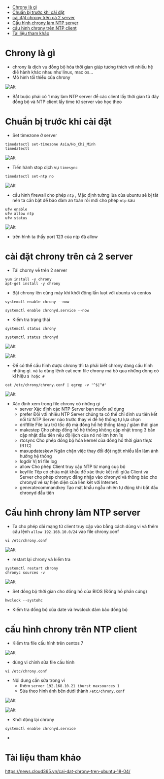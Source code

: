 - [Chrony là gì](#chrony-là-gì)
- [Chuẩn bị trước khi cài đặt](#chuẩn-bị-trước-khi-cài-đặt)
- [cài đặt chrony trên cả 2 server](#cài-đặt-chrony-trên-cả-2-server)
- [Cấu hình chrony làm NTP server](#cấu-hình-chrony-làm-ntp-server)
- [cấu hình chrony trên NTP client](#cấu-hình-chrony-trên-ntp-client)
- [Tài liệu tham khảo](#tài-liệu-tham-khảo)

# Chrony là gì
- chrony là dịch vụ đồng bộ hóa thời gian giúp tương thích với nhiều hệ điề hành khác nhau như linux, mac os...
- Mô hình tối thiểu của chrony 

![Alt](/thuctap/anh/Screenshot_191.png)
- Bắt buộc phải có 1 máy làm NTP server để các client lấy thời gian từ đây đồng bộ và NTP client lấy time từ server vào học theo

# Chuẩn bị trước khi cài đặt 
- Set timezone ở server

```
timedatectl set-timezone Asia/Ho_Chi_Minh
timedatectl 
```
![Alt](/thuctap/anh/Screenshot_192.png)

- Tiến hành stop dịch vụ `timesync`

```
timedatectl set-ntp no
```

![Alt](/thuctap/anh/Screenshot_193.png)

- cấu hình firewall cho phép `ntp` , Mặc định tường lửa của ubuntu sẽ bị tắt nên ta cần bật để bảo đảm an toàn rồi mới cho phép `ntp` sau

```
ufw enable
ufw allow ntp 
ufw status
```

![Alt](/thuctap/anh/Screenshot_194.png)

- trên hình ta thấy port 123 của ntp đã allow
# cài đặt chrony trên cả 2 server

- Tải chorny về trên 2 server

```
yum install -y chrony
apt-get install -y chrony
```

- Bật chrony lên cùng máy khi khởi động lần luọt với ubuntu và centos

```
systemctl enable chrony --now
```
```
systemctl enable chronyd.service --now
```
- Kiểm tra trạng thái 

```
systemctl status chrony
```
```
systemctl status chronyd
```
![Alt](/thuctap/anh/Screenshot_195.png)

![Alt](/thuctap/anh/Screenshot_196.png)

- Để có thể cấu hình được chrony thì ta phải biết chrony đang cấu hình những gì. và ta dùng lệnh cat xem file chrony mà bỏ qua những dòng có kí hiệu `$ hoặc #`

```
cat /etc/chrony/chrony.conf | egrep -v '^$|^#'
```

![Alt](/thuctap/anh/Screenshot_197.png)
- Xác định xem trong file chrony có những gì
  - server Xác định các NTP Server bạn muốn sử dụng
  - prefer Đối với nhiều NTP Server chúng ta có thể chỉ đinh ưu tiên kết nối từ NTP Server nào trước thay vì để hệ thống tự lựa chọn
  - driftfile  File lưu trữ  tốc độ mà đồng hồ hệ thống tăng / giảm thời gian
  - makestep Cho phép đồng hồ hệ thống không cập nhật trong 3 bản cập nhật đầu tiên nếu độ lệch của nó nó lơn hơn 1s
  - rtcsync Cho phép đồng bộ hóa kernel của đồng hồ thời gian thực (RTC)
  - maxupdateskew Ngăn chặn việc thay đổi đột ngột nhiều lần làm ảnh hưởng hệ thống
  - logdir Vị trí file log
  - allow Cho phép Client truy cập NTP từ mạng cục bộ
  - keyfile Tệp có chứa mật khẩu để xác thực kết nối giữa Client và Server cho phép chronyc đăng nhập vào chronyd và thông báo cho chronyd về sự hiện diện của liên kết với Internet.
  - generatecommandkey Tạo mật khẩu ngẫu nhiên tự động khi bắt đầu chronyd đầu tiên

# Cấu hình chrony làm NTP server
- Ta cho phép dải mạng từ client truy cập vào bằng cách dùng vi và thêm câu lệnh `allow 192.168.10.0/24` vào file chrony.conf

```
vi /etc/chrony.conf
```

![Alt](/thuctap/anh/Screenshot_199.png)

- restart lại chrony và kiểm tra

```
systemctl restart chrony
chronyc sources -v

```
![Alt](/thuctap/anh/Screenshot_201.png)

- Set đồng bộ thời gian cho đồng hồ của BIOS (Đồng hồ phần cứng)

```
hwclock --systohc
```
- Kiểm tra đồng bộ của date và hwclock đảm bảo đồng bộ

# cấu hình chrony trên NTP client
- Kiểm tra file cấu hình trên centos 7

![Alt](/thuctap/anh/Screenshot_202.png)

- dùng vi chỉnh sửa file cấu hình

```
vi /etc/chrony.conf
```
- Nội dung cần sửa trong vi
  - thêm `server 192.168.10.21 iburst maxsources 1`
  - Sửa theo hình ảnh bên dưới thành `/etc/chrony.conf`

![Alt](/thuctap/anh/Screenshot_203.png)

![Alt](/thuctap/anh/Screenshot_204.png)

- Khởi động lại chrony

```
systemctl enable chronyd.service
```
- 
# Tài liệu tham khảo 

https://news.cloud365.vn/cai-dat-chrony-tren-ubuntu-18-04/